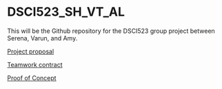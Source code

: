 # DSCI523_SH_VT_AL

 This will be the Github repository for the DSCI523 group project between Serena, Varun, and Amy.
 
 [Project proposal]()
 
 [Teamwork contract](https://github.ubc.ca/shuning3/COLX523_SH_VT_AL/blob/varun/teamwork_contract.md)
 
 [Proof of Concept]()
